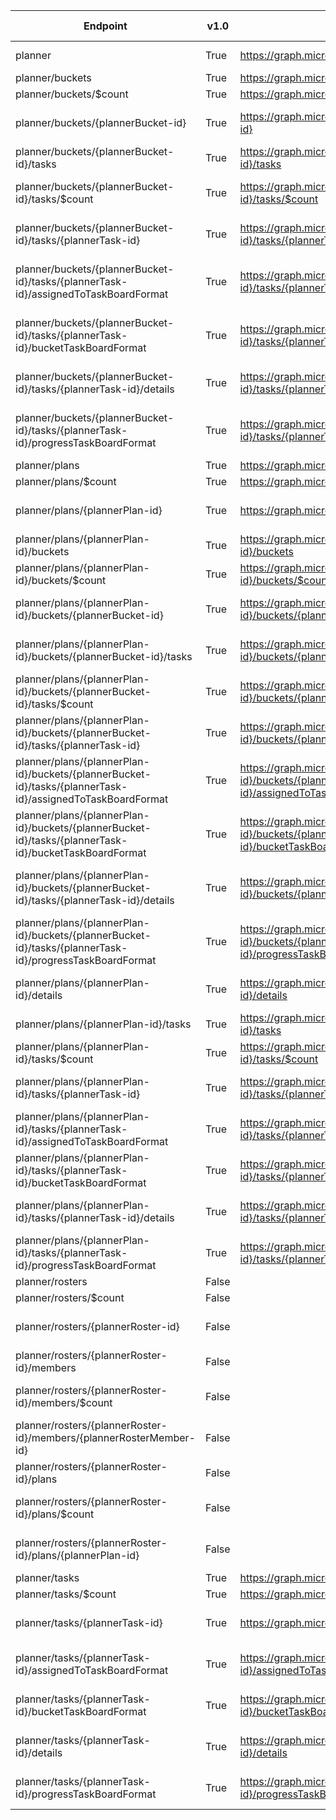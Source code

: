 | Endpoint | v1.0 | V1.0-Url | v1.0-Methods | beta | Beta-Url | Beta-Methods | Path | Root | Children | Segment |
| ----------| ----------| ----------| ----------| ----------| ----------| ----------| ----------| ----------| ----------| ----------|
| planner| True| https://graph.microsoft.com/v1.0/planner| Get Patch| True| https://graph.microsoft.com/beta/planner| Get Patch| planner| planner| 4| planner|
| planner/buckets| True| https://graph.microsoft.com/v1.0/planner/buckets| Get Post| True| https://graph.microsoft.com/beta/planner/buckets| Get Post| planner buckets| planner| 2| buckets|
| planner/buckets/$count| True| https://graph.microsoft.com/v1.0/planner/buckets/$count| Get| True| https://graph.microsoft.com/beta/planner/buckets/$count| Get| planner buckets $count| planner| 0| $count|
| planner/buckets/{plannerBucket-id}| True| https://graph.microsoft.com/v1.0/planner/buckets/{plannerBucket-id}| Get Patch Delete| True| https://graph.microsoft.com/beta/planner/buckets/{plannerBucket-id}| Get Patch Delete| planner buckets {plannerBucket-id}| planner| 1| {plannerBucket-id}|
| planner/buckets/{plannerBucket-id}/tasks| True| https://graph.microsoft.com/v1.0/planner/buckets/{plannerBucket-id}/tasks| Get Post| True| https://graph.microsoft.com/beta/planner/buckets/{plannerBucket-id}/tasks| Get Post| planner buckets {plannerBucket-id} tasks| planner| 2| tasks|
| planner/buckets/{plannerBucket-id}/tasks/$count| True| https://graph.microsoft.com/v1.0/planner/buckets/{plannerBucket-id}/tasks/$count| Get| True| https://graph.microsoft.com/beta/planner/buckets/{plannerBucket-id}/tasks/$count| Get| planner buckets {plannerBucket-id} tasks $count| planner| 0| $count|
| planner/buckets/{plannerBucket-id}/tasks/{plannerTask-id}| True| https://graph.microsoft.com/v1.0/planner/buckets/{plannerBucket-id}/tasks/{plannerTask-id}| Get Patch Delete| True| https://graph.microsoft.com/beta/planner/buckets/{plannerBucket-id}/tasks/{plannerTask-id}| Get Patch Delete| planner buckets {plannerBucket-id} tasks {plannerTask-id}| planner| 4| {plannerTask-id}|
| planner/buckets/{plannerBucket-id}/tasks/{plannerTask-id}/assignedToTaskBoardFormat| True| https://graph.microsoft.com/v1.0/planner/buckets/{plannerBucket-id}/tasks/{plannerTask-id}/assignedToTaskBoardFormat| Get Patch Delete| True| https://graph.microsoft.com/beta/planner/buckets/{plannerBucket-id}/tasks/{plannerTask-id}/assignedToTaskBoardFormat| Get Patch Delete| planner buckets {plannerBucket-id} tasks {plannerTask-id} assignedToTaskBoardFormat| planner| 0| assignedToTaskBoardFormat|
| planner/buckets/{plannerBucket-id}/tasks/{plannerTask-id}/bucketTaskBoardFormat| True| https://graph.microsoft.com/v1.0/planner/buckets/{plannerBucket-id}/tasks/{plannerTask-id}/bucketTaskBoardFormat| Get Patch Delete| True| https://graph.microsoft.com/beta/planner/buckets/{plannerBucket-id}/tasks/{plannerTask-id}/bucketTaskBoardFormat| Get Patch Delete| planner buckets {plannerBucket-id} tasks {plannerTask-id} bucketTaskBoardFormat| planner| 0| bucketTaskBoardFormat|
| planner/buckets/{plannerBucket-id}/tasks/{plannerTask-id}/details| True| https://graph.microsoft.com/v1.0/planner/buckets/{plannerBucket-id}/tasks/{plannerTask-id}/details| Get Patch Delete| True| https://graph.microsoft.com/beta/planner/buckets/{plannerBucket-id}/tasks/{plannerTask-id}/details| Get Patch Delete| planner buckets {plannerBucket-id} tasks {plannerTask-id} details| planner| 0| details|
| planner/buckets/{plannerBucket-id}/tasks/{plannerTask-id}/progressTaskBoardFormat| True| https://graph.microsoft.com/v1.0/planner/buckets/{plannerBucket-id}/tasks/{plannerTask-id}/progressTaskBoardFormat| Get Patch Delete| True| https://graph.microsoft.com/beta/planner/buckets/{plannerBucket-id}/tasks/{plannerTask-id}/progressTaskBoardFormat| Get Patch Delete| planner buckets {plannerBucket-id} tasks {plannerTask-id} progressTaskBoardFormat| planner| 0| progressTaskBoardFormat|
| planner/plans| True| https://graph.microsoft.com/v1.0/planner/plans| Get Post| True| https://graph.microsoft.com/beta/planner/plans| Get Post| planner plans| planner| 2| plans|
| planner/plans/$count| True| https://graph.microsoft.com/v1.0/planner/plans/$count| Get| True| https://graph.microsoft.com/beta/planner/plans/$count| Get| planner plans $count| planner| 0| $count|
| planner/plans/{plannerPlan-id}| True| https://graph.microsoft.com/v1.0/planner/plans/{plannerPlan-id}| Get Patch Delete| True| https://graph.microsoft.com/beta/planner/plans/{plannerPlan-id}| Get Patch Delete| planner plans {plannerPlan-id}| planner| 3| {plannerPlan-id}|
| planner/plans/{plannerPlan-id}/buckets| True| https://graph.microsoft.com/v1.0/planner/plans/{plannerPlan-id}/buckets| Get Post| True| https://graph.microsoft.com/beta/planner/plans/{plannerPlan-id}/buckets| Get Post| planner plans {plannerPlan-id} buckets| planner| 2| buckets|
| planner/plans/{plannerPlan-id}/buckets/$count| True| https://graph.microsoft.com/v1.0/planner/plans/{plannerPlan-id}/buckets/$count| Get| True| https://graph.microsoft.com/beta/planner/plans/{plannerPlan-id}/buckets/$count| Get| planner plans {plannerPlan-id} buckets $count| planner| 0| $count|
| planner/plans/{plannerPlan-id}/buckets/{plannerBucket-id}| True| https://graph.microsoft.com/v1.0/planner/plans/{plannerPlan-id}/buckets/{plannerBucket-id}| Get Patch Delete| True| https://graph.microsoft.com/beta/planner/plans/{plannerPlan-id}/buckets/{plannerBucket-id}| Get Patch Delete| planner plans {plannerPlan-id} buckets {plannerBucket-id}| planner| 1| {plannerBucket-id}|
| planner/plans/{plannerPlan-id}/buckets/{plannerBucket-id}/tasks| True| https://graph.microsoft.com/v1.0/planner/plans/{plannerPlan-id}/buckets/{plannerBucket-id}/tasks| Get Post| True| https://graph.microsoft.com/beta/planner/plans/{plannerPlan-id}/buckets/{plannerBucket-id}/tasks| Get Post| planner plans {plannerPlan-id} buckets {plannerBucket-id} tasks| planner| 2| tasks|
| planner/plans/{plannerPlan-id}/buckets/{plannerBucket-id}/tasks/$count| True| https://graph.microsoft.com/v1.0/planner/plans/{plannerPlan-id}/buckets/{plannerBucket-id}/tasks/$count| Get| True| https://graph.microsoft.com/beta/planner/plans/{plannerPlan-id}/buckets/{plannerBucket-id}/tasks/$count| Get| planner plans {plannerPlan-id} buckets {plannerBucket-id} tasks $count| planner| 0| $count|
| planner/plans/{plannerPlan-id}/buckets/{plannerBucket-id}/tasks/{plannerTask-id}| True| https://graph.microsoft.com/v1.0/planner/plans/{plannerPlan-id}/buckets/{plannerBucket-id}/tasks/{plannerTask-id}| Get Patch Delete| True| https://graph.microsoft.com/beta/planner/plans/{plannerPlan-id}/buckets/{plannerBucket-id}/tasks/{plannerTask-id}| Get Patch Delete| planner plans {plannerPlan-id} buckets {plannerBucket-id} tasks {plannerTask-id}| planner| 4| {plannerTask-id}|
| planner/plans/{plannerPlan-id}/buckets/{plannerBucket-id}/tasks/{plannerTask-id}/assignedToTaskBoardFormat| True| https://graph.microsoft.com/v1.0/planner/plans/{plannerPlan-id}/buckets/{plannerBucket-id}/tasks/{plannerTask-id}/assignedToTaskBoardFormat| Get Patch Delete| True| https://graph.microsoft.com/beta/planner/plans/{plannerPlan-id}/buckets/{plannerBucket-id}/tasks/{plannerTask-id}/assignedToTaskBoardFormat| Get Patch Delete| planner plans {plannerPlan-id} buckets {plannerBucket-id} tasks {plannerTask-id} assignedToTaskBoardFormat| planner| 0| assignedToTaskBoardFormat|
| planner/plans/{plannerPlan-id}/buckets/{plannerBucket-id}/tasks/{plannerTask-id}/bucketTaskBoardFormat| True| https://graph.microsoft.com/v1.0/planner/plans/{plannerPlan-id}/buckets/{plannerBucket-id}/tasks/{plannerTask-id}/bucketTaskBoardFormat| Get Patch Delete| True| https://graph.microsoft.com/beta/planner/plans/{plannerPlan-id}/buckets/{plannerBucket-id}/tasks/{plannerTask-id}/bucketTaskBoardFormat| Get Patch Delete| planner plans {plannerPlan-id} buckets {plannerBucket-id} tasks {plannerTask-id} bucketTaskBoardFormat| planner| 0| bucketTaskBoardFormat|
| planner/plans/{plannerPlan-id}/buckets/{plannerBucket-id}/tasks/{plannerTask-id}/details| True| https://graph.microsoft.com/v1.0/planner/plans/{plannerPlan-id}/buckets/{plannerBucket-id}/tasks/{plannerTask-id}/details| Get Patch Delete| True| https://graph.microsoft.com/beta/planner/plans/{plannerPlan-id}/buckets/{plannerBucket-id}/tasks/{plannerTask-id}/details| Get Patch Delete| planner plans {plannerPlan-id} buckets {plannerBucket-id} tasks {plannerTask-id} details| planner| 0| details|
| planner/plans/{plannerPlan-id}/buckets/{plannerBucket-id}/tasks/{plannerTask-id}/progressTaskBoardFormat| True| https://graph.microsoft.com/v1.0/planner/plans/{plannerPlan-id}/buckets/{plannerBucket-id}/tasks/{plannerTask-id}/progressTaskBoardFormat| Get Patch Delete| True| https://graph.microsoft.com/beta/planner/plans/{plannerPlan-id}/buckets/{plannerBucket-id}/tasks/{plannerTask-id}/progressTaskBoardFormat| Get Patch Delete| planner plans {plannerPlan-id} buckets {plannerBucket-id} tasks {plannerTask-id} progressTaskBoardFormat| planner| 0| progressTaskBoardFormat|
| planner/plans/{plannerPlan-id}/details| True| https://graph.microsoft.com/v1.0/planner/plans/{plannerPlan-id}/details| Get Patch Delete| True| https://graph.microsoft.com/beta/planner/plans/{plannerPlan-id}/details| Get Patch Delete| planner plans {plannerPlan-id} details| planner| 0| details|
| planner/plans/{plannerPlan-id}/tasks| True| https://graph.microsoft.com/v1.0/planner/plans/{plannerPlan-id}/tasks| Get Post| True| https://graph.microsoft.com/beta/planner/plans/{plannerPlan-id}/tasks| Get Post| planner plans {plannerPlan-id} tasks| planner| 2| tasks|
| planner/plans/{plannerPlan-id}/tasks/$count| True| https://graph.microsoft.com/v1.0/planner/plans/{plannerPlan-id}/tasks/$count| Get| True| https://graph.microsoft.com/beta/planner/plans/{plannerPlan-id}/tasks/$count| Get| planner plans {plannerPlan-id} tasks $count| planner| 0| $count|
| planner/plans/{plannerPlan-id}/tasks/{plannerTask-id}| True| https://graph.microsoft.com/v1.0/planner/plans/{plannerPlan-id}/tasks/{plannerTask-id}| Get Patch Delete| True| https://graph.microsoft.com/beta/planner/plans/{plannerPlan-id}/tasks/{plannerTask-id}| Get Patch Delete| planner plans {plannerPlan-id} tasks {plannerTask-id}| planner| 4| {plannerTask-id}|
| planner/plans/{plannerPlan-id}/tasks/{plannerTask-id}/assignedToTaskBoardFormat| True| https://graph.microsoft.com/v1.0/planner/plans/{plannerPlan-id}/tasks/{plannerTask-id}/assignedToTaskBoardFormat| Get Patch Delete| True| https://graph.microsoft.com/beta/planner/plans/{plannerPlan-id}/tasks/{plannerTask-id}/assignedToTaskBoardFormat| Get Patch Delete| planner plans {plannerPlan-id} tasks {plannerTask-id} assignedToTaskBoardFormat| planner| 0| assignedToTaskBoardFormat|
| planner/plans/{plannerPlan-id}/tasks/{plannerTask-id}/bucketTaskBoardFormat| True| https://graph.microsoft.com/v1.0/planner/plans/{plannerPlan-id}/tasks/{plannerTask-id}/bucketTaskBoardFormat| Get Patch Delete| True| https://graph.microsoft.com/beta/planner/plans/{plannerPlan-id}/tasks/{plannerTask-id}/bucketTaskBoardFormat| Get Patch Delete| planner plans {plannerPlan-id} tasks {plannerTask-id} bucketTaskBoardFormat| planner| 0| bucketTaskBoardFormat|
| planner/plans/{plannerPlan-id}/tasks/{plannerTask-id}/details| True| https://graph.microsoft.com/v1.0/planner/plans/{plannerPlan-id}/tasks/{plannerTask-id}/details| Get Patch Delete| True| https://graph.microsoft.com/beta/planner/plans/{plannerPlan-id}/tasks/{plannerTask-id}/details| Get Patch Delete| planner plans {plannerPlan-id} tasks {plannerTask-id} details| planner| 0| details|
| planner/plans/{plannerPlan-id}/tasks/{plannerTask-id}/progressTaskBoardFormat| True| https://graph.microsoft.com/v1.0/planner/plans/{plannerPlan-id}/tasks/{plannerTask-id}/progressTaskBoardFormat| Get Patch Delete| True| https://graph.microsoft.com/beta/planner/plans/{plannerPlan-id}/tasks/{plannerTask-id}/progressTaskBoardFormat| Get Patch Delete| planner plans {plannerPlan-id} tasks {plannerTask-id} progressTaskBoardFormat| planner| 0| progressTaskBoardFormat|
| planner/rosters| False| | | True| https://graph.microsoft.com/beta/planner/rosters| Get Post| planner rosters| planner| 2| rosters|
| planner/rosters/$count| False| | | True| https://graph.microsoft.com/beta/planner/rosters/$count| Get| planner rosters $count| planner| 0| $count|
| planner/rosters/{plannerRoster-id}| False| | | True| https://graph.microsoft.com/beta/planner/rosters/{plannerRoster-id}| Get Patch Delete| planner rosters {plannerRoster-id}| planner| 2| {plannerRoster-id}|
| planner/rosters/{plannerRoster-id}/members| False| | | True| https://graph.microsoft.com/beta/planner/rosters/{plannerRoster-id}/members| Get Post| planner rosters {plannerRoster-id} members| planner| 2| members|
| planner/rosters/{plannerRoster-id}/members/$count| False| | | True| https://graph.microsoft.com/beta/planner/rosters/{plannerRoster-id}/members/$count| Get| planner rosters {plannerRoster-id} members $count| planner| 0| $count|
| planner/rosters/{plannerRoster-id}/members/{plannerRosterMember-id}| False| | | True| https://graph.microsoft.com/beta/planner/rosters/{plannerRoster-id}/members/{plannerRosterMember-id}| Get Patch Delete| planner rosters {plannerRoster-id} members {plannerRosterMember-id}| planner| 0| {plannerRosterMember-id}|
| planner/rosters/{plannerRoster-id}/plans| False| | | True| https://graph.microsoft.com/beta/planner/rosters/{plannerRoster-id}/plans| Get| planner rosters {plannerRoster-id} plans| planner| 2| plans|
| planner/rosters/{plannerRoster-id}/plans/$count| False| | | True| https://graph.microsoft.com/beta/planner/rosters/{plannerRoster-id}/plans/$count| Get| planner rosters {plannerRoster-id} plans $count| planner| 0| $count|
| planner/rosters/{plannerRoster-id}/plans/{plannerPlan-id}| False| | | True| https://graph.microsoft.com/beta/planner/rosters/{plannerRoster-id}/plans/{plannerPlan-id}| Get| planner rosters {plannerRoster-id} plans {plannerPlan-id}| planner| 0| {plannerPlan-id}|
| planner/tasks| True| https://graph.microsoft.com/v1.0/planner/tasks| Get Post| True| https://graph.microsoft.com/beta/planner/tasks| Get Post| planner tasks| planner| 2| tasks|
| planner/tasks/$count| True| https://graph.microsoft.com/v1.0/planner/tasks/$count| Get| True| https://graph.microsoft.com/beta/planner/tasks/$count| Get| planner tasks $count| planner| 0| $count|
| planner/tasks/{plannerTask-id}| True| https://graph.microsoft.com/v1.0/planner/tasks/{plannerTask-id}| Get Patch Delete| True| https://graph.microsoft.com/beta/planner/tasks/{plannerTask-id}| Get Patch Delete| planner tasks {plannerTask-id}| planner| 4| {plannerTask-id}|
| planner/tasks/{plannerTask-id}/assignedToTaskBoardFormat| True| https://graph.microsoft.com/v1.0/planner/tasks/{plannerTask-id}/assignedToTaskBoardFormat| Get Patch Delete| True| https://graph.microsoft.com/beta/planner/tasks/{plannerTask-id}/assignedToTaskBoardFormat| Get Patch Delete| planner tasks {plannerTask-id} assignedToTaskBoardFormat| planner| 0| assignedToTaskBoardFormat|
| planner/tasks/{plannerTask-id}/bucketTaskBoardFormat| True| https://graph.microsoft.com/v1.0/planner/tasks/{plannerTask-id}/bucketTaskBoardFormat| Get Patch Delete| True| https://graph.microsoft.com/beta/planner/tasks/{plannerTask-id}/bucketTaskBoardFormat| Get Patch Delete| planner tasks {plannerTask-id} bucketTaskBoardFormat| planner| 0| bucketTaskBoardFormat|
| planner/tasks/{plannerTask-id}/details| True| https://graph.microsoft.com/v1.0/planner/tasks/{plannerTask-id}/details| Get Patch Delete| True| https://graph.microsoft.com/beta/planner/tasks/{plannerTask-id}/details| Get Patch Delete| planner tasks {plannerTask-id} details| planner| 0| details|
| planner/tasks/{plannerTask-id}/progressTaskBoardFormat| True| https://graph.microsoft.com/v1.0/planner/tasks/{plannerTask-id}/progressTaskBoardFormat| Get Patch Delete| True| https://graph.microsoft.com/beta/planner/tasks/{plannerTask-id}/progressTaskBoardFormat| Get Patch Delete| planner tasks {plannerTask-id} progressTaskBoardFormat| planner| 0| progressTaskBoardFormat|
